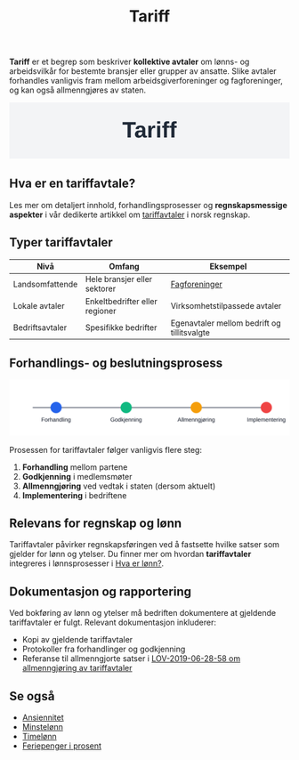 ﻿---
title: "Tariff"
seoTitle: "Tariff | Kollektive avtaler om lønn og arbeidsvilkår"
description: "Tariff beskriver kollektive avtaler om lønns- og arbeidsvilkår for bestemte bransjer eller grupper av ansatte. Denne artikkelen forklarer nivåer, forhandlingsprosess, regnskapsmessige konsekvenser og dokumentasjonskrav."
summary: "Kollektive avtaler om lønn og arbeidsvilkår; nivåer, prosess og dokumentasjon."
---

**Tariff** er et begrep som beskriver **kollektive avtaler** om lønns- og arbeidsvilkår for bestemte bransjer eller grupper av ansatte. Slike avtaler forhandles vanligvis fram mellom arbeidsgiverforeninger og fagforeninger, og kan også allmenngjøres av staten.

![Tariff](tariff-image.svg)

## Hva er en tariffavtale?

Les mer om detaljert innhold, forhandlingsprosesser og **regnskapsmessige aspekter** i vår dedikerte artikkel om [tariffavtaler](/blogs/regnskap/tariffavtale "Hva er en Tariffavtale? En Komplett Guide til Tariffavtaler") i norsk regnskap.

## Typer tariffavtaler

| Nivå                   | Omfang                        | Eksempel                          |
|------------------------|-------------------------------|-----------------------------------|
| Landsomfattende        | Hele bransjer eller sektorer  | [Fagforeninger](/blogs/regnskap/hva-er-fagforening "Hva er Fagforening? En Guide til Fagforening") |
| Lokale avtaler         | Enkeltbedrifter eller regioner| Virksomhetstilpassede avtaler     |
| Bedriftsavtaler        | Spesifikke bedrifter          | Egenavtaler mellom bedrift og tillitsvalgte |

## Forhandlings- og beslutningsprosess

![Tariffforhandlingsprosess](tariff-timeline.svg)

Prosessen for tariffavtaler følger vanligvis flere steg:

1. **Forhandling** mellom partene
2. **Godkjenning** i medlemsmøter
3. **Allmenngjøring** ved vedtak i staten (dersom aktuelt)
4. **Implementering** i bedriftene

## Relevans for regnskap og lønn

Tariffavtaler påvirker regnskapsføringen ved å fastsette hvilke satser som gjelder for lønn og ytelser. Du finner mer om hvordan **tariffavtaler** integreres i lønnsprosesser i [Hva er lønn?](/blogs/regnskap/hva-er-lonn "Hva er lønn? Komplett Guide til Lønn i Regnskap").

## Dokumentasjon og rapportering

Ved bokføring av lønn og ytelser må bedriften dokumentere at gjeldende tariffavtaler er fulgt. Relevant dokumentasjon inkluderer:

* Kopi av gjeldende tariffavtaler
* Protokoller fra forhandlinger og godkjenning
* Referanse til allmenngjorte satser i [LOV-2019-06-28-58 om allmenngjøring av tariffavtaler](/blogs/regnskap/hva-er-allmenngjoringsloven "Hva er Allmenngjøringsloven?")

## Se også

* [Ansiennitet](/blogs/regnskap/ansiennitet "Ansiennitet i Norsk Regnskap")
* [Minstelønn](/blogs/regnskap/minstelonn "Minstelønn i Regnskap")
* [Timelønn](/blogs/regnskap/hva-er-timelonn "Hva er Timelønn? Guide til Timelønn og Overtid")
* [Feriepenger i prosent](/blogs/regnskap/feriepenger-i-prosent "Feriepenger i Prosent: Satser, Beregning og Regnskapsføring")









